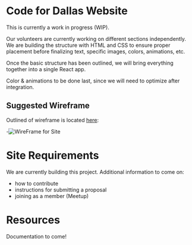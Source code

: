 # Code for Dallas Website

This is currently a work in progress (WIP).

Our volunteers are currently working on different sections independently. We are building the structure with HTML and CSS to ensure proper placement before finalizing text, specific images, colors, animations, etc.

Once the basic structure has been outlined, we will bring everything together into a single React app.

Color & animations to be done last, since we will need to optimize after integration.

## Suggested Wireframe

Outlined of wireframe is located [here](https://miro.com/app/board/uXjVMT5VFJM=/?moveToWidget=3458764553400173935&cot=14):

-![WireFrame for Site](/static/images/README/2023-WireFrame.jpg "Wireframe for Site")

# Site Requirements

We are currently building this project. Additional information to come on:

- how to contribute
- instructions for submitting a proposal
- joining as a member (Meetup)

# Resources

Documentation to come!